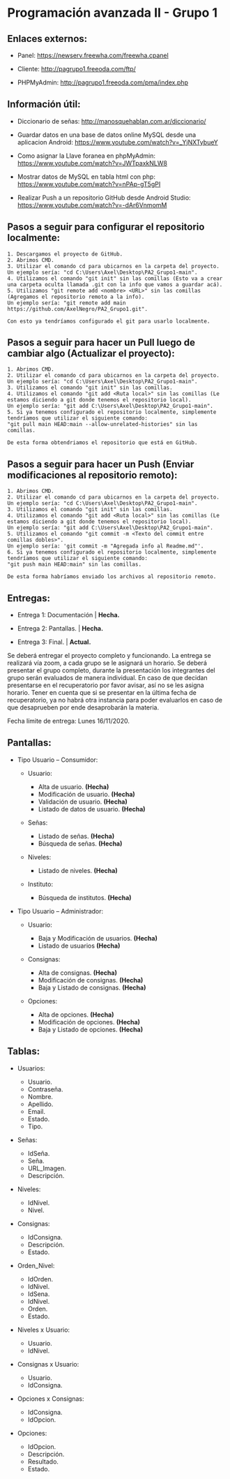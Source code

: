 # Programación avanzada  II - Grupo 1

## Enlaces externos:

- Panel: https://newserv.freewha.com/freewha.cpanel

- Cliente: http://pagrupo1.freeoda.com/ftp/

- PHPMyAdmin: http://pagrupo1.freeoda.com/pma/index.php

## Información útil:

- Diccionario de señas: http://manosquehablan.com.ar/diccionario/

- Guardar datos en una base de datos online MySQL desde una aplicacion Android: https://www.youtube.com/watch?v=_YjNXTybueY

- Como asignar la Llave foranea en phpMyAdmin: https://www.youtube.com/watch?v=JWTpaxkNLW8

- Mostrar datos de MySQL en tabla html con php: https://www.youtube.com/watch?v=nPAp-gT5gPI

- Realizar Push a un repositorio GitHub desde Android Studio: https://www.youtube.com/watch?v=-dAr6VnmomM

## Pasos a seguir para configurar el repositorio localmente:

	1. Descargamos el proyecto de GitHub.
	2. Abrimos CMD.
	3. Utilizar el comando cd para ubicarnos en la carpeta del proyecto. Un ejemplo sería: "cd C:\Users\Axel\Desktop\PA2_Grupo1-main".
	4. Utilizamos el comando "git init" sin las comillas (Esto va a crear una carpeta oculta llamada .git con la info que vamos a guardar acá).
	5. Utilizamos "git remote add <nombre> <URL>" sin las comillas (Agregamos el repositorio remoto a la info).
	Un ejemplo sería: "git remote add main https://github.com/AxelNegro/PA2_Grupo1.git".
	
	Con esto ya tendríamos configurado el git para usarlo localmente.

## Pasos a seguir para hacer un Pull luego de cambiar algo (Actualizar el proyecto):
 
	1. Abrimos CMD.
	2. Utilizar el comando cd para ubicarnos en la carpeta del proyecto. Un ejemplo sería: "cd C:\Users\Axel\Desktop\PA2_Grupo1-main".
	3. Utilizamos el comando "git init" sin las comillas.
	4. Utilizamos el comando "git add <Ruta local>" sin las comillas (Le estamos diciendo a git donde tenemos el repositorio local).
	Un ejemplo sería: "git add C:\Users\Axel\Desktop\PA2_Grupo1-main".
	5. Si ya tenemos configurado el repositorio localmente, simplemente tendríamos que utilizar el siguiente comando:
	"git pull main HEAD:main --allow-unrelated-histories" sin las comillas.
	
	De esta forma obtendriamos el repositorio que está en GitHub.
	
## Pasos a seguir para hacer un Push (Enviar modificaciones al repositorio remoto):

	1. Abrimos CMD.
	2. Utilizar el comando cd para ubicarnos en la carpeta del proyecto. Un ejemplo sería: "cd C:\Users\Axel\Desktop\PA2_Grupo1-main".
	3. Utilizamos el comando "git init" sin las comillas.
	4. Utilizamos el comando "git add <Ruta local>" sin las comillas (Le estamos diciendo a git donde tenemos el repositorio local).
	Un ejemplo sería: "git add C:\Users\Axel\Desktop\PA2_Grupo1-main".
	5. Utilizamos el comando "git commit -m <Texto del commit entre comillas dobles>". 
	Un ejemplo sería: 'git commit -m "Agregada info al Readme.md"'.
	6. Si ya tenemos configurado el repositorio localmente, simplemente tendríamos que utilizar el siguiente comando:
	"git push main HEAD:main" sin las comillas.
	
	De esta forma habríamos enviado los archivos al repositorio remoto.

## Entregas:

- Entrega 1: Documentación | **Hecha.**

- Entrega 2: Pantallas. | **Hecha.**

- Entrega 3: Final. | **Actual.**

Se deberá entregar el proyecto completo y funcionando. La entrega se realizará vía zoom, a cada grupo se le asignará un horario. Se deberá presentar el grupo completo, durante la presentación los integrantes del grupo serán evaluados de manera individual. En caso de que decidan presentarse en el recuperatorio por favor avisar, así no se les asigna horario. Tener en cuenta que si se presentar en la última fecha de recuperatorio, ya no habrá otra instancia para poder evaluarlos en caso de que desaprueben por ende desaprobarán la materia.

Fecha límite de entrega: Lunes 16/11/2020.

## Pantallas:

- Tipo Usuario – Consumidor:

	- Usuario:
		- Alta de usuario. **(Hecha)**
		- Modificación de usuario. **(Hecha)**
		- Validación de usuario. **(Hecha)**
		- Listado de datos de usuario. **(Hecha)**
		
	- Señas:
		- Listado de señas. **(Hecha)**
		- Búsqueda de señas. **(Hecha)**
		
	- Niveles:
		- Listado de niveles. **(Hecha)**
		
	- Instituto:
		- Búsqueda de institutos. **(Hecha)**
		
- Tipo Usuario – Administrador:

	- Usuario:
		- Baja y Modificación de usuarios. **(Hecha)**
		- Listado de usuarios **(Hecha)**
		
	- Consignas:
		- Alta de consignas. **(Hecha)**
		- Modificación de consignas. **(Hecha)**
		- Baja y Listado de consignas. **(Hecha)**
		
	- Opciones:
		- Alta de opciones. **(Hecha)**
		- Modificación de opciones. **(Hecha)**
		- Baja y Listado de opciones. **(Hecha)**


## Tablas:

- Usuarios:
  - Usuario.
  - Contraseña.
  - Nombre.
  - Apellido.
  - Email.
  - Estado.
  - Tipo.
  
- Señas:
  - IdSeña.
  - Seña.
  - URL_Imagen.
  - Descripción.
  
- Niveles:
  - IdNivel.
  - Nivel.
  
- Consignas:
  - IdConsigna.
  - Descripción.
  - Estado.
  
- Orden_Nivel:
  - IdOrden.
  - IdNivel.
  - IdSena.
  - IdNivel.
  - Orden.
  - Estado.
  
- Niveles x Usuario:
  - Usuario.
  - IdNivel.
  
- Consignas x Usuario:
  - Usuario.
  - IdConsigna.
  
- Opciones x Consignas:
  - IdConsigna.
  - IdOpcion.

- Opciones:
  - IdOpcion.
  - Descripción.
  - Resultado.
  - Estado.


